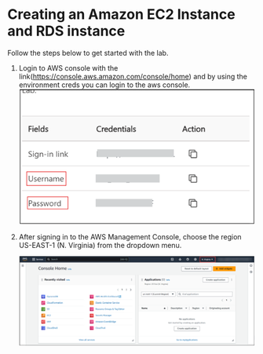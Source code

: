 # Creating an Amazon EC2 Instance and RDS instance

Follow the steps below to get started with the lab.

1. Login to AWS console with the link(https://console.aws.amazon.com/console/home) and by using the environment creds you can login to the aws console.
   ![](./images/userandpass.png)

2. After signing in to the AWS Management Console, choose the region US-EAST-1 (N. Virginia) from the dropdown menu.

   ![](./images/console.png)

